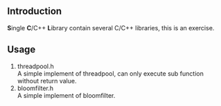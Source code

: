 ## Introduction
**S**ingle **C**/C++ **L**ibrary contain several C/C++ libraries, this is an exercise.

## Usage
1. threadpool.h  
A simple implement of threadpool, can only execute sub function without return value.
2. bloomfilter.h  
A simple implement of bloomfilter.
